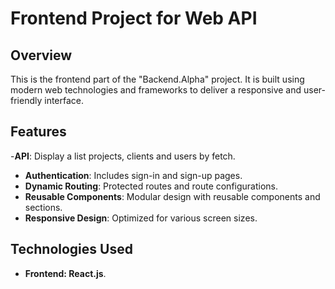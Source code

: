 # Frontend Project for Web API 

## Overview
This is the frontend part of the "Backend.Alpha" project. It is built using modern web technologies and frameworks to deliver a responsive and user-friendly interface.

## Features
-**API**: Display a list projects, clients and users by fetch. 
- **Authentication**: Includes sign-in and sign-up pages.
- **Dynamic Routing**: Protected routes and route configurations.
- **Reusable Components**: Modular design with reusable components and sections.
- **Responsive Design**: Optimized for various screen sizes.

  
## Technologies Used
- **Frontend: React.js**.
